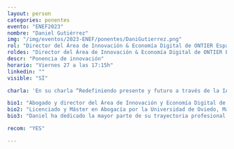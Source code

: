 ```yaml
---
layout: person
categories: ponentes
evento: "ENEF2023"
nombre: "Daniel Gutiérrez"
img: "/img/eventos/2023-ENEF/ponentes/DaniGutierrez.png"
rol: "Director del Área de Innovación & Economía Digital de ONTIER España"
roldes: "Director del Área de Innovación & Economía Digital de ONTIER España"
descr: "Ponencia de innovación"
horario: "Viernes 27 a las 17:15h"
linkedin: ""
visible: "SÍ"

charla: 'En su charla “Redefiniendo presente y futuro a través de la IA” nos contará aplicaciones sorprendentes de la inteligencia artificial.'

bio1: "Abogado y director del Área de Innovación y Economía Digital de ONTIER España, es experto en derecho mercantil aplicado a Startups & Venture Capital, Derecho de la Propiedad Intelectual & Derecho Deportivo."
bio2: "Licenciado y Máster en Abogacía por la Universidad de Oviedo, Máster en Asesoría Jurídica de Empresas por el IE Law School y Máster Internacional en Derecho & Sports Management (ISDE). Miembro de la International Technology Law Association, el Instituto Nacional de Capital Riesgo, la International Bar Association & el Ilustre Colegio de Abogados de Oviedo."
bio3: "Daniel ha dedicado la mayor parte de su trayectoria profesional al asesoramiento de proyectos empresariales nacionales e internacionales de diversa índole, ligados al desarrollo tecnológico, en múltiples sectores."

recom: "YES"

---
```

